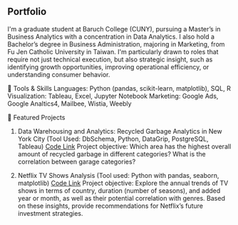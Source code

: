 ## Portfolio

I'm a graduate student at Baruch College (CUNY), pursuing a Master’s in Business Analytics with a concentration in Data Analytics. I also hold a Bachelor’s degree in Business Administration, majoring in Marketing, from Fu Jen Catholic University in Taiwan.
I'm particularly drawn to roles that require not just technical execution, but also strategic insight, such as identifying growth opportunities, improving operational efficiency, or understanding consumer behavior.

🔧 Tools & Skills
Languages: Python (pandas, scikit-learn, matplotlib), SQL, R
Visualization: Tableau, Excel, Jupyter Notebook
Marketing: Google Ads, Google Analtics4, Mailbee, Wistia, Weebly

📁 Featured Projects
1. Data Warehousing and Analytics: Recycled Garbage Analytics in New York City (Tool Used: DbSchema, Python, DataGrip, PostgreSQL, Tableau)
   [Code Link](https://github.com/YulunTsai/Data_Warehousing_for_Anlaytics)
   Project objective: Which area has the highest overall amount of recycled garbage in different categories? What is the correlation between garage categories?

2. Netflix TV Shows Analysis (Tool used: Python with pandas, seaborn, matplotlib)
   [Code Link](https://github.com/YulunTsai/Netflix_Data_Analysis)
   Project objective: Explore the annual trends of TV shows in terms of country, duration (number of seasons), and added year or month, as well as their potential correlation with genres. Based on these insights, provide recommendations for Netflix’s future investment strategies.
